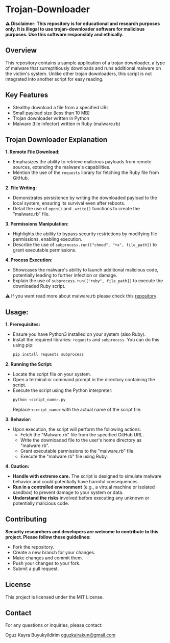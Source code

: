 # Trojan-Downloader

**⚠️ Disclaimer: This repository is for educational and research purposes only. It is illegal to use trojan-downloader software for malicious purposes. Use this software responsibly and ethically.**

## Overview
This repository contains a sample application of a trojan downloader, a type of malware that surreptitiously downloads and runs additional malware on the victim's system. Unlike other trojan downloaders, this script is not integrated into another script for easy reading.

## Key Features

- Stealthy download a file from a specified URL
- Small payload size (less than 10 MB)
- Trojan downloader written in Python 
- Malware (file infector) written in Ruby (malware.rb)

## Trojan Downloader Explanation

**1. Remote File Download:**
- Emphasizes the ability to retrieve malicious payloads from remote sources, extending the malware's capabilities.
- Mention the use of the `requests` library for fetching the Ruby file from GitHub.

**2. File Writing:**
- Demonstrates persistence by writing the downloaded payload to the local system, ensuring its survival even after reboots.
- Detail the use of `open()` and `.write()` functions to create the "malware.rb" file.

**3. Permissions Manipulation:**
- Highlights the ability to bypass security restrictions by modifying file permissions, enabling execution.
- Describe the use of `subprocess.run(["chmod", "+x", file_path])` to grant executable permissions.

**4. Process Execution:**
- Showcases the malware's ability to launch additional malicious code, potentially leading to further infection or damage.
- Explain the use of `subprocess.run(["ruby", file_path])` to execute the downloaded Ruby script.
  
⚠️ If you want read more about malware.rb please check this [repository](https://github.com/OguzKaira/Ruby-File-Infecting-Virus-Simulation)

## Usage:

**1. Prerequisites:**
   - Ensure you have Python3 installed on your system (also Ruby).
   - Install the required libraries: `requests` and `subprocess`.
     You can do this using pip:
     ```bash
     pip install requests subprocess
     ```

**2. Running the Script:**
   - Locate the script file on your system.
   - Open a terminal or command prompt in the directory containing the script.
   - Execute the script using the Python interpreter:
     ```bash
     python <script_name>.py
     ```
      Replace `<script_name>` with the actual name of the script file.

**3. Behavior:**
   - Upon execution, the script will perform the following actions:
     - Fetch the "Malware.rb" file from the specified GitHub URL.
     - Write the downloaded file to the user's home directory as "malware.rb".
     - Grant executable permissions to the "malware.rb" file.
     - Execute the "malware.rb" file using Ruby.

**4. Caution:**
   - **Handle with extreme care.** The script is designed to simulate malware behavior and could potentially have harmful consequences.
   - **Run in a controlled environment** (e.g., a virtual machine or isolated sandbox) to prevent damage to your system or data.
   - **Understand the risks** involved before executing any unknown or potentially malicious code.


## Contributing

**Security researchers and developers are welcome to contribute to this project. Please follow these guidelines:**

- Fork the repository.
- Create a new branch for your changes.
- Make changes and commit them.
- Push your changes to your fork.
- Submit a pull request.

## License

This project is licensed under the MIT License.

## Contact

For any questions or inquiries, please contact:

Oguz Kayra Buyukyildirim
oguzkairakun@gmail.com
